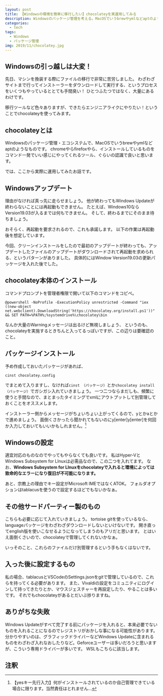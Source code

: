 ```yaml
---
layout: post
title: 【Windowsの環境を簡単に移行したい】chocolateyを実運用してみる
description: Windowsのパッケージ管理を考える。MacOSでいうbrewやymlなどaptのようなPackage Managementを実現する方法を実践で解説！
categories:
  - tech
tags:
  - Windows
  - パッケージ管理
img: 2019/11/chocolatey.jpg
---
```


## Windowsの引っ越しは大変！
先日、マシンを換装する際にファイルの移行で非常に苦労しました。
わざわざサイトまで行ってインストーラーをダウンロードして実行する、というプロセスをいくつもやっているととても手間臭い！
ひとつふたつではなく、大量にあるわけです。

移行ツールなど色々ありますが、できたらエンジニアライクにやりたい！ということでchocolateyを使ってみます。

## chocolateyとは
Windowsのパッケージ管理・エコシステムで、MacOSでいうbrewやymlなどaptのようなものです。
chromeやらfirefoxやら、インストールしているものをコマンド一発でいい感じにやってくれるツール、ぐらいの認識で良いと思います。

では、ここから実際に運用してみたお話です。

## Windowsアップデート
理由がなければ真っ先に走らせましょう。
他が終わってもWindows Updateが終わらないことには再起動もできません。
たとえば、Windows10ならVersion19.03が入るまでは何もできません。
そして、終わるまでにそのまま待ちましょう。

おそらく、再起動を要求されるので、これも承諾します。
以下の作業は再起動後を想定しています。

今回、クリーンインストールをしたので最初のアップデートが終わっても、アップデートしたファイルのアップデートがダウンロードされて再起動を求められる、というパターンがありました。
具体的にはWindow Version19.03の更新パッケージを入れた後でした。

## chocolatey本体のインストール
コマンドプロンプトを管理者権限で開いて以下のコマンドをコピペ。
```
@powershell -NoProfile -ExecutionPolicy unrestricted -Command "iex ((new-object net.webclient).DownloadString('https://chocolatey.org/install.ps1'))" && SET PATH=%PATH%;%systemdrive%\chocolatey\bin
```
なんか大量のWarningメッセージは出るけど無視しましょう、
というのも、chocolateyを実施するときちんと入ってるっぽいですが、この辺りは要確認のこと。

## パッケージインストール
予め作成しておいたパッケージがあれば、
```
cinst chocolatey.config
```
でまとめて入りますし、なければ`cinst （パッケージ）`とか`chocolatey install （パッケージ）`でガシガシ入れていきましょう。
一つ二つならまだしも、頻繁に使うと手間なので、まとまったタイミングでxmlにアウトプットして別管理しておくことをオススメします。

インストーラー側からメッセージがちょいちょい上がってくるので、yとかaとかで進めましょう。
面倒くさかったら聞かれてもないのにy[enter]y[enter]を何回か入力しておいてもいいかもしれません。[^1]

## Windowsの設定
適宜対応のものなのでやってもやらなくても良いです。
私はHyper-VとWindows Subsystem for LInuxは必需品なので、この二つを入れてます。
なお、**Windows Subsystem for LInuxをchocolateyで入れると環境によっては致命的なエラーになり復旧が不可能になります。**

あと、宗教上の理由でキー設定がMicrosoft IMEではなくATOK。
フォルダオプションはtablacusを使うので設定するほどでもないかなぁ。

## その他サードパーティー製のもの
こちらも必要に応じて入れていきましょう。
tortoise gitを使っているなら、languageパッケージをわざわざダウンロードしないといけないです。
開き直ってenglish版を使いこなせるようになってしまうのもアリだと思います。
とはいえ面倒くさいので、chocolateyで管理してくれないかなぁ。

いっそのこと、これらのファイルだけ別管理するという手もなくはないです。

## 入った後に設定するもの
私の場合、tablacusとVSCodeのSettings.jsonをgitで管理しているので、これらを持ってくる必要があります。
また、Vivaldiの設定をコミュニティにログインして持ってきたりとか、マウスジェスチャーを再設定したり、やることは多いです。
それでもchocolateyがあるとだいぶ捗りますね。

## ありがちな失敗
Windows Updateがすべて完了する前にパッケージを入れると、本来必要でないものを入れることになるのでレジストリがおかしな事になる可能性があります。
分かりやすいのは、グラフィックドライバーなどWindows Updateに含まれるものをわざわざ入れなおしたりなど。Geforceユーザーは多いだろうと思いますが、こういう専用ドライバーが多いです。
WSLもこちらに該当します。

## 注釈
[^1]: 【yesキー先行入力】何がインストールされているのか自己管理できている場合に限ります。当然責任はとれません…
